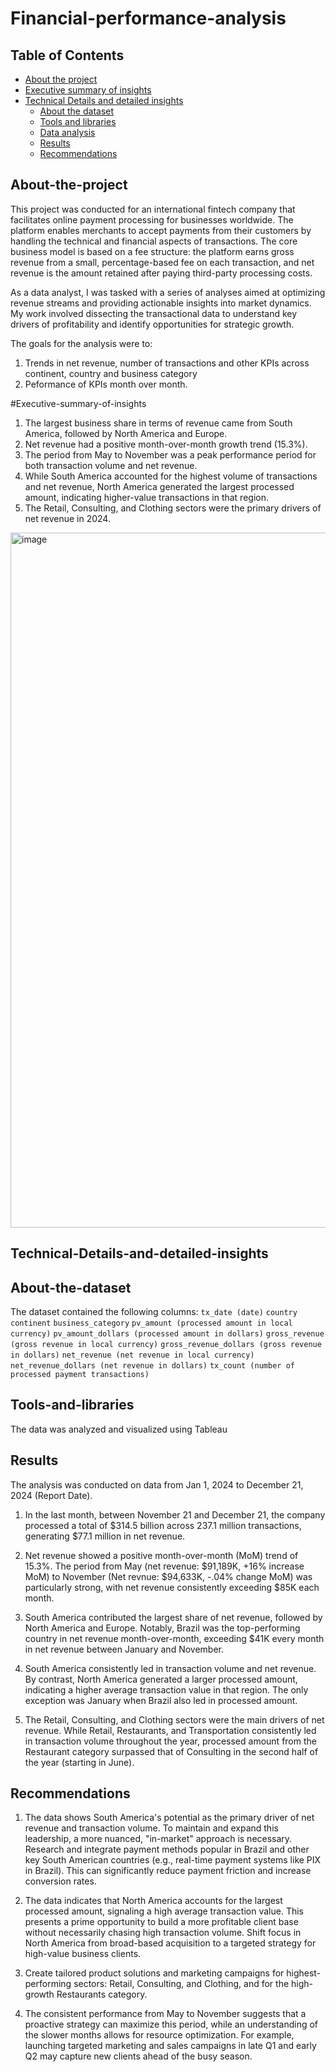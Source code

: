 # Financial-performance-analysis

  ## Table of Contents
* [About the project](#About-the-project)
* [Executive summary of insights](#Executive-summary-of-insights)
* [Technical Details and detailed insights](#Technical-Details-and-detailed-insights)
  *   [About the dataset](#About-the-dataset)
  *   [Tools and libraries](#Tools-and-libraries)
  *   [Data analysis](#Data-analysis)
  *   [Results](#Results)
  *   [Recommendations](#Recommendations )

## About-the-project
This project was conducted for an international fintech company that facilitates online payment processing for businesses worldwide. The platform enables merchants to accept payments from their customers by handling the technical and financial aspects of transactions. The core business model is based on a fee structure: the platform earns gross revenue from a small, percentage-based fee on each transaction, and net revenue is the amount retained after paying third-party processing costs.

As a data analyst, I was tasked with a series of analyses aimed at optimizing revenue streams and providing actionable insights into market dynamics. My work involved dissecting the transactional data to understand key drivers of profitability and identify opportunities for strategic growth.

The goals for the analysis were to:
1. Trends in net revenue, number of transactions and other KPIs across continent, country and business category
2. Peformance of KPIs month over month. 

#Executive-summary-of-insights
1. The largest business share in terms of revenue came from South America, followed by North America and Europe. 
2. Net revenue had a positive month-over-month growth trend (15.3%). 
3. The period from May to November was a peak performance period for both transaction volume and net revenue.
4. While South America accounted for the highest volume of transactions and net revenue, North America generated the largest processed amount, indicating higher-value transactions in that region.
5. The Retail, Consulting, and Clothing sectors were the primary drivers of net revenue in 2024. 

<img width="1594" height="1112" alt="image" src="https://github.com/user-attachments/assets/e3c4ed14-4037-4ce8-b495-9a10f78acff0" />

## Technical-Details-and-detailed-insights

## About-the-dataset
The dataset contained the following columns:
`tx_date (date)`
`country`
`continent`
`business_category`
`pv_amount (processed amount in local currency)`
`pv_amount_dollars (processed amount in dollars)`
`gross_revenue (gross revenue in local currency)`
`gross_revenue_dollars (gross revenue in dollars)`
`net_revenue (net revenue in local currency)`
`net_revenue_dollars (net revenue in dollars)`
`tx_count (number of processed payment transactions)`

## Tools-and-libraries
The data was analyzed and visualized using Tableau


## Results
The analysis was conducted on data from Jan 1, 2024 to December 21, 2024 (Report Date). 

1. In the last month, between November 21 and December 21, the company processed a total of $314.5 billion across 237.1 million transactions, generating $77.1 million in net revenue.

2. Net revenue showed a positive month-over-month (MoM) trend of 15.3%. The period from May (net revenue: $91,189K, +16% increase MoM)  to November (Net revnue: $94,633K, -.04% change MoM) was particularly strong, with net revenue consistently exceeding $85K each month.

4. South America contributed the largest share of net revenue, followed by North America and Europe. Notably, Brazil was the top-performing country in net revenue month-over-month, exceeding $41K every month in net revenue between January and November.

5. South America consistently led in transaction volume and net revenue. By contrast, North America generated a larger processed amount, indicating a higher average transaction value in that region. The only exception was January when Brazil also led in processed amount. 

6. The Retail, Consulting, and Clothing sectors were the main drivers of net revenue. While Retail, Restaurants, and Transportation consistently led in transaction volume throughout the year, processed amount from the Restaurant category surpassed that of Consulting in the second half of the year (starting in June).

## Recommendations 
1. The data shows South America's potential as the primary driver of net revenue and transaction volume. To maintain and expand this leadership, a more nuanced, "in-market" approach is necessary. Research and integrate payment methods popular in Brazil and other key South American countries (e.g., real-time payment systems like PIX in Brazil). This can significantly reduce payment friction and increase conversion rates.
   
2. The data indicates that North America accounts for the largest processed amount, signaling a high average transaction value. This presents a prime opportunity to build a more profitable client base without necessarily chasing high transaction volume. Shift focus in North America from broad-based acquisition to a targeted strategy for high-value business clients.
   
3. Create tailored product solutions and marketing campaigns for highest-performing sectors: Retail, Consulting, and Clothing, and for the high-growth Restaurants category.
   
4. The consistent performance from May to November suggests that a proactive strategy can maximize this period, while an understanding of the slower months allows for resource optimization. For example, launching targeted marketing and sales campaigns in late Q1 and early Q2 may capture new clients ahead of the busy season.
